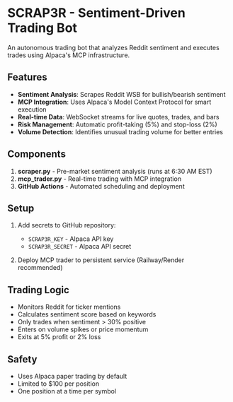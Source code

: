# SCRAP3R - Sentiment-Driven Trading Bot

An autonomous trading bot that analyzes Reddit sentiment and executes trades using Alpaca's MCP infrastructure.

## Features

- **Sentiment Analysis**: Scrapes Reddit WSB for bullish/bearish sentiment
- **MCP Integration**: Uses Alpaca's Model Context Protocol for smart execution
- **Real-time Data**: WebSocket streams for live quotes, trades, and bars
- **Risk Management**: Automatic profit-taking (5%) and stop-loss (2%)
- **Volume Detection**: Identifies unusual trading volume for better entries

## Components

1. **scraper.py** - Pre-market sentiment analysis (runs at 6:30 AM EST)
2. **mcp_trader.py** - Real-time trading with MCP integration
3. **GitHub Actions** - Automated scheduling and deployment

## Setup

1. Add secrets to GitHub repository:
   - `SCRAP3R_KEY` - Alpaca API key
   - `SCRAP3R_SECRET` - Alpaca API secret

2. Deploy MCP trader to persistent service (Railway/Render recommended)

## Trading Logic

- Monitors Reddit for ticker mentions
- Calculates sentiment score based on keywords
- Only trades when sentiment > 30% positive
- Enters on volume spikes or price momentum
- Exits at 5% profit or 2% loss

## Safety

- Uses Alpaca paper trading by default
- Limited to $100 per position
- One position at a time per symbol